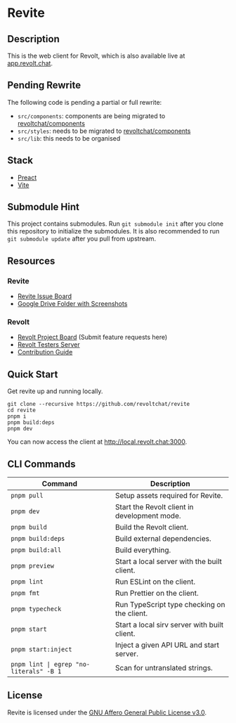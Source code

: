 # Revite

## Description

This is the web client for Revolt, which is also available live at [app.revolt.chat](https://app.revolt.chat).

## Pending Rewrite

The following code is pending a partial or full rewrite:

-   `src/components`: components are being migrated to [revoltchat/components](https://github.com/revoltchat/components)
-   `src/styles`: needs to be migrated to [revoltchat/components](https://github.com/revoltchat/components)
-   `src/lib`: this needs to be organised

## Stack

-   [Preact](https://preactjs.com/)
-   [Vite](https://vitejs.dev/)

## Submodule Hint

This project contains submodules. Run `git submodule init` after you clone this repository to initialize the submodules.
It is also recommended to run `git submodule update` after you pull from upstream.

## Resources

### Revite

-   [Revite Issue Board](https://github.com/revoltchat/revite/issues)
-   [Google Drive Folder with Screenshots](https://drive.google.com/drive/folders/1Ckhl7_9OTTaKzyisrWHzZw1hHj55JwhD)

### Revolt

-   [Revolt Project Board](https://github.com/revoltchat/revolt/discussions) (Submit feature requests here)
-   [Revolt Testers Server](https://app.revolt.chat/invite/Testers)
-   [Contribution Guide](https://developers.revolt.chat/contributing)

## Quick Start

Get revite up and running locally.

```
git clone --recursive https://github.com/revoltchat/revite
cd revite
pnpm i
pnpm build:deps
pnpm dev
```

You can now access the client at http://local.revolt.chat:3000.

## CLI Commands

| Command                                 | Description                                  |
| --------------------------------------- | -------------------------------------------- |
| `pnpm pull`                             | Setup assets required for Revite.            |
| `pnpm dev`                              | Start the Revolt client in development mode. |
| `pnpm build`                            | Build the Revolt client.                     |
| `pnpm build:deps`                       | Build external dependencies.                 |
| `pnpm build:all`                        | Build everything.                            |
| `pnpm preview`                          | Start a local server with the built client.  |
| `pnpm lint`                             | Run ESLint on the client.                    |
| `pnpm fmt`                              | Run Prettier on the client.                  |
| `pnpm typecheck`                        | Run TypeScript type checking on the client.  |
| `pnpm start`                            | Start a local sirv server with built client. |
| `pnpm start:inject`                     | Inject a given API URL and start server.     |
| `pnpm lint \| egrep "no-literals" -B 1` | Scan for untranslated strings.               |

## License

Revite is licensed under the [GNU Affero General Public License v3.0](https://github.com/revoltchat/revite/blob/master/LICENSE).

